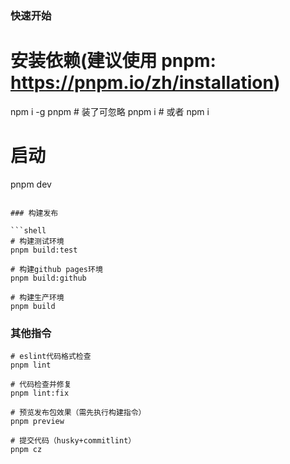 <!--
 * @Author: zwc 6537397+uni-yunApp@user.noreply.gitee.com
 * @Date: 2023-10-27 17:52:27
 * @LastEditors: zwc 6537397+uni-yunApp@user.noreply.gitee.com
 * @LastEditTime: 2023-10-27 17:57:45
 * @FilePath: \dd-static\README.md
 * @Description: 这是默认设置,请设置`customMade`, 打开koroFileHeader查看配置 进行设置: https://github.com/OBKoro1/koro1FileHeader/wiki/%E9%85%8D%E7%BD%AE
-->

### 快速开始

# 安装依赖(建议使用 pnpm: https://pnpm.io/zh/installation)

npm i -g pnpm # 装了可忽略
pnpm i # 或者 npm i

# 启动

pnpm dev

````

### 构建发布

```shell
# 构建测试环境
pnpm build:test

# 构建github pages环境
pnpm build:github

# 构建生产环境
pnpm build
````

### 其他指令

```shell
# eslint代码格式检查
pnpm lint

# 代码检查并修复
pnpm lint:fix

# 预览发布包效果（需先执行构建指令）
pnpm preview

# 提交代码（husky+commitlint）
pnpm cz
```

